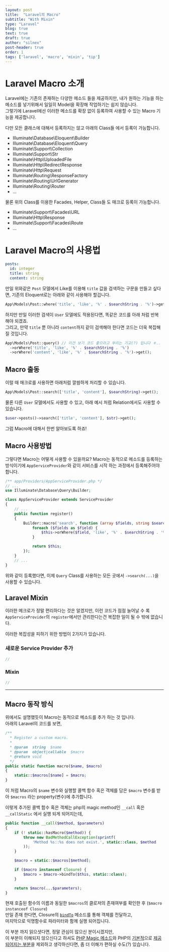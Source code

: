 ```yaml
---
layout: post
title:  "Laravel의 Macro"
subtitle: "With Mixin"
type: "Laravel"
blog: true
text: true
draft: true
author: "silnex"
post-header: true
order: 1
tags: ['laravel', 'macro', 'mixin', 'tip']
---
```


# Laravel Macro 소개
Laravel에는 기존의 존재하는 다양한 메소드 들을 제공하지만, 내가 원하는 기능을 하는 메소드를 넣기위해서 일일히 Model을 확장해 작업하기는 쉽지 않습니다.  
그렇기에 Laravel에선 이러한 메소드를 확장 없이 등록하여 사용할 수 있는 Macro 기능을 제공합니다.

다만 모든 클래스에 대해서 등록하지는 않고 아래의 Class들 에서 등록이 가능합니다.

- Illuminate\Database\Eloquent\Builder
- Illuminate\Database\Eloquent\Query
- Illuminate\Support\Collection
- Illuminate\Support\Str
- Illuminate\Http\UploadedFile
- Illuminate\Http\RedirectResponse
- Illuminate\Http\Request
- Illuminate\Routing\ResponseFactory
- Illuminate\Routing\UrlGenerator
- Illuminate\Routing\Router
- ...

물론 위의 Class를 이용한 Facades, Helper, Class들 도 매크로 등록이 가능합니다. 
 - Illuminate\Support\Facades\URL
 - Illuminate\Http\Response
 - Illuminate\Support\Facades\Route
 - ...

# Laravel Macro의 사용법

```yaml
posts:
  id: integer
  title: string
  content: string
```

만일 위와같은 `Post` 모델에서 Like를 이용해 `title` 값을 검색하는 구문을 만들고 싶다면, 기존의 Eloquent로는 아래와 같이 사용해야 할겁니다.

```php
App\Models\Post::where('title', 'like', '%' . $searchString . '%')->get();
```

하지만 만일 이러한 검색이 `User` 모델에도 적용된다면, 똑같은 코드를 아래 처럼 반복 해야 되겠죠.  
그리고, 만약 `title` 뿐 아니라 `content`까지 같이 검색해야 한다면 코드는 더욱 복잡해 질 것입니다.

```php
App\Models\Post::query() // 이건 보기 코드 좋으라고 부리는 기교(?) 입니다 ㅎ..
  ->orWhere('title', 'like', '%' . $searchString . '%')
  ->orWhere('content', 'like', '%' . $searchString . '%')->get();
```

## Macro 출동

이럴 때 매크로를 사용하면 아래처럼 깔쌈하게 처리할 수 있습니다.

```php
App\Models\Post::search(['title', 'content'], $searchString)->get();
```

물론 다른 `User` 모델에서도 사용할 수 있고, 아래 예시 처럼 Relation에서도 사용할 수 있습니다. 
```php
$user->posts()->search(['title', 'content'], $str)->get();
```

그럼 Macro에 대해서 한번 알아보도록 하죠!

## Macro 사용방법

그렇다면 Macro는 어떻게 사용할 수 있을까요? 
Macro는 동적으로 메소드를 등록하는 방식이기에 `AppServiceProvider`와 같이 서비스를 시작 하는 과정에서 등록해주어야 합니다.

```php
/** app/Providers/AppServiceProvider.php */
// ...
use Illuminate\Database\Query\Builder;

class AppServiceProvider extends ServiceProvider
{
    // ...
    public function register()
    {
        Builder::macro('search', function (array $fields, string $searchString) {
            foreach ($fields as $field) {
                $this->orWhere($field, 'like', '%' . $searchString . '%');
            }

            return $this;
        });
    }
    // ...
}
```

위와 같이 등록했다면, 이제 `Query` Class를 사용하는 모든 곳에서 `->search(...)`을 사용할 수 있습니다.

## Laravel Mixin

이러한 메크로가 정말 편리하다는 것은 알겠지만, 이런 코드가 점점 늘어날 수 록 `AppServiceProvider`의 `register`에서만 관리한다는건 복잡한 일이 될 수 밖에 없습니다.

이러한 복잡성을 피하기 위한 방법이 2가지가 있습니다.

### 새로운 Service Provider 추가

```php
//
```

### Mixin

```php
//
```

---

## Macro 동작 방식

위에서도 설명했듯이 Macro는 동적으로 메소드를 추가 하는 것 입니다.  
아래의 Laravel의 코드를 보면,

```php
/**
  * Register a custom macro.
  *
  * @param  string  $name
  * @param  object|callable  $macro
  * @return void
  */
public static function macro($name, $macro)
{
    static::$macros[$name] = $macro;
}
```

이 처럼 Macro의 `$name` 변수와 실행할 콜백 함수 혹은 객체를 담은 `$macro` 변수를 받아 `$macros` 라는 property(변수)에 추가합니다.

이렇게 추가된 콜백 함수 혹은 객체는 php의 magic method인 `__call` 혹은 `__callStatic` 에서 실행 되게 되어지는데, 

```php
public function __call($method, $parameters)
{
    if (! static::hasMacro($method)) {
        throw new BadMethodCallException(sprintf(
            'Method %s::%s does not exist.', static::class, $method
        ));
    }

    $macro = static::$macros[$method];

    if ($macro instanceof Closure) {
        $macro = $macro->bindTo($this, static::class);
    }

    return $macro(...$parameters);
}
```

현재 호출된 함수의 이름과 동일한 `$macros`의 클로저의 존재여부를 확인한 후 (`$macro instanceof Closure`)  
만일 존재 한다면, Closure의 [`bindTo`](https://www.php.net/manual/en/closure.bindto.php) 메소드를 통해 객체를 전달하고,  
마지막으로 익명함수로 파라미터와 함께 실행 되어집니다.

이 부분 까지 읽으셧다면, 정말 관심이 많으신 분이시겠지만,  
이 부분이 이해되지 않으신다고 하셔도 [PHP Magic 메소드](https://www.php.net/manual/en/language.oop5.magic.php)와 PHP의 [기본적](https://www.php.net/manual/en/language.oop5.static.php)으로 [제공되어지는 부분](https://www.php.net/manual/en/class.closure.php)을 제외하고 생각하신다면, 좀 더 이해가 편하실 수도(?) 있습니다.